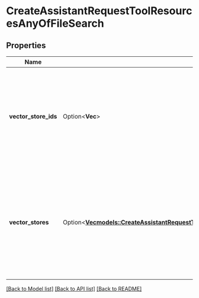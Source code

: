 # CreateAssistantRequestToolResourcesAnyOfFileSearch

## Properties

Name | Type | Description | Notes
------------ | ------------- | ------------- | -------------
**vector_store_ids** | Option<**Vec<String>**> | The [vector store](https://platform.openai.com/docs/api-reference/vector-stores/object) attached to this assistant. There can be a maximum of 1 vector store attached to the assistant.  | [optional]
**vector_stores** | Option<[**Vec<models::CreateAssistantRequestToolResourcesAnyOfFileSearchVectorStoresInner>**](CreateAssistantRequest_tool_resources_anyOf_file_search_vector_stores_inner.md)> | A helper to create a [vector store](https://platform.openai.com/docs/api-reference/vector-stores/object) with file_ids and attach it to this assistant. There can be a maximum of 1 vector store attached to the assistant.  | [optional]

[[Back to Model list]](../README.md#documentation-for-models) [[Back to API list]](../README.md#documentation-for-api-endpoints) [[Back to README]](../README.md)


